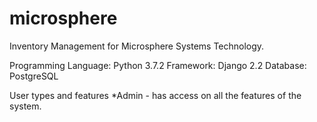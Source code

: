 # microsphere
Inventory Management for Microsphere Systems Technology.

Programming Language: Python 3.7.2 
Framework: Django 2.2 
Database: PostgreSQL

User types and features
*Admin - has access on all the features of the system.
